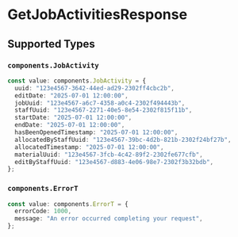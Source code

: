# GetJobActivitiesResponse


## Supported Types

### `components.JobActivity`

```typescript
const value: components.JobActivity = {
  uuid: "123e4567-3642-44ed-ad29-2302ff4cbc2b",
  editDate: "2025-07-01 12:00:00",
  jobUuid: "123e4567-a6c7-4358-a0c4-2302f494443b",
  staffUuid: "123e4567-2271-40e5-8e54-2302f815f11b",
  startDate: "2025-07-01 12:00:00",
  endDate: "2025-07-01 12:00:00",
  hasBeenOpenedTimestamp: "2025-07-01 12:00:00",
  allocatedByStaffUuid: "123e4567-39bc-4d2b-821b-2302f24bf27b",
  allocatedTimestamp: "2025-07-01 12:00:00",
  materialUuid: "123e4567-3fcb-4c42-89f2-2302fe677cfb",
  editByStaffUuid: "123e4567-d883-4e06-98e7-2302f3b32bdb",
};
```

### `components.ErrorT`

```typescript
const value: components.ErrorT = {
  errorCode: 1000,
  message: "An error occurred completing your request",
};
```

